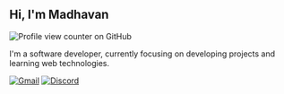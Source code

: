 ## Hi, I'm Madhavan
![Profile view counter on GitHub](https://komarev.com/ghpvc/?username=astrohexdev&color=green)

I'm a software developer, currently focusing on developing projects and learning web technologies.

[![Gmail](https://img.shields.io/badge/Gmail-white?style=for-the-badge&logo=gmail)](mailto:madhavan4253@gmail.com)
[![Discord](https://img.shields.io/badge/Discord-white?style=for-the-badge&logo=discord)](https://discord.com/users/userid/1195338866014568508)













<!--
<p align="center">
  <img src="https://raw.githubusercontent.com/astrohexdev/my-assets/refs/heads/Main/pro/pro-3.gif" width="500" height="500"> 
</p>
-->
